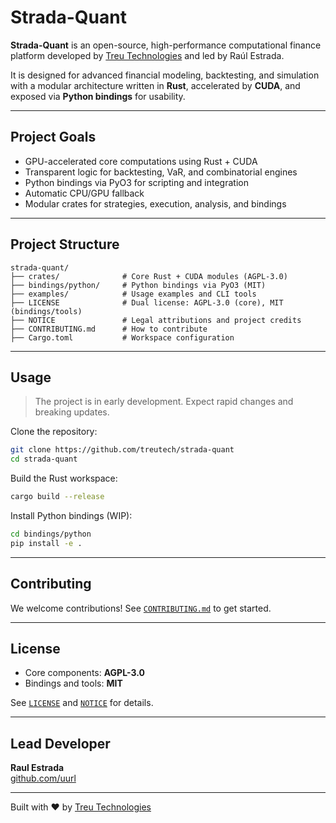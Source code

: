 # Strada-Quant

**Strada-Quant** is an open-source, high-performance computational finance platform developed by [Treu Technologies](https://github.com/treutech) and led by Raúl Estrada.

It is designed for advanced financial modeling, backtesting, and simulation with a modular architecture written in **Rust**, accelerated by **CUDA**, and exposed via **Python bindings** for usability.

---

## Project Goals

- GPU-accelerated core computations using Rust + CUDA
- Transparent logic for backtesting, VaR, and combinatorial engines
- Python bindings via PyO3 for scripting and integration
- Automatic CPU/GPU fallback
- Modular crates for strategies, execution, analysis, and bindings

---

## Project Structure

```
strada-quant/
├── crates/              # Core Rust + CUDA modules (AGPL-3.0)
├── bindings/python/     # Python bindings via PyO3 (MIT)
├── examples/            # Usage examples and CLI tools
├── LICENSE              # Dual license: AGPL-3.0 (core), MIT (bindings/tools)
├── NOTICE               # Legal attributions and project credits
├── CONTRIBUTING.md      # How to contribute
├── Cargo.toml           # Workspace configuration
```

---

## Usage

> The project is in early development. Expect rapid changes and breaking updates.

Clone the repository:

```bash
git clone https://github.com/treutech/strada-quant
cd strada-quant
```

Build the Rust workspace:

```bash
cargo build --release
```

Install Python bindings (WIP):

```bash
cd bindings/python
pip install -e .
```

---

## Contributing

We welcome contributions! See [`CONTRIBUTING.md`](./CONTRIBUTING.md) to get started.

---

## License

- Core components: **AGPL-3.0**
- Bindings and tools: **MIT**

See [`LICENSE`](./LICENSE) and [`NOTICE`](./NOTICE) for details.

---

## Lead Developer

**Raul Estrada**  
[github.com/uurl](https://github.com/uurl)

---
Built with ❤️ by [Treu Technologies](https://github.com/treutech)
